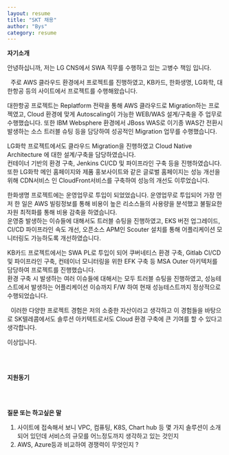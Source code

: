 ```yaml
---
layout: resume
title: "SKT 채용"
author: "Bys"
category: resume 
---
```



**자기소개**

안녕하십니까, 저는 LG CNS에서 SWA 직무를 수행하고 있는 고병수 책임 입니다.    

&nbsp; 주로 AWS 클라우드 환경에서 프로젝트를 진행하였고, 
KB카드, 한화생명, LG화학, 대한항공 등의 사이트에서 프로젝트를 수행해왔습니다.

대한항공 프로젝트는 Replatform 전략을 통해 AWS 클라우드로 Migration하는 프로젝였고, Cloud 환경에 맞게 Autoscaling이 가능한 WEB/WAS 설계/구축을 주 업무로 수행했습니다.
또한 IBM Websphere 환경에서 JBoss WAS로 이기종 WAS간 전환시 발생하는 소스 트러블 슈팅 등을 담당하여 성공적인 Migration 업무를 수행했습니다. 

LG화학 프로젝트에서도 클라우드 Migration을 진행하였고 Cloud Native Architecture 에 대한 설계/구축을 담당하였습니다.   
컨테이너 기반의 환경 구축, Jenkins CI/CD 및 파이프라인 구축 등을 진행하였습니다.  
또한 LG화학 메인 홈페이지와 제품 홍보사이트와 같은 글로벌 홈페이지는 성능 개선을 위해 CDN서비스 인 CloudFront서비스를 구축하여 성능의 개선도 이루었습니다. 

한화생명 프로젝트에는 운영업무로 투입이 되었었습니다.
운영업무로 투입되어 가장 먼저 한 일은 AWS 빌링정보를 통해 비용이 높은 리소스들의 사용량을 분석했고 불필요한 자원 최적화를 통해 비용 감축을 하였습니다.  
운영중 발생하는 이슈들에 대해서도 트러블 슈팅을 진행하였고, 
EKS 버전 업그레이드, CI/CD 파이프라인 속도 개선, 오픈소스 APM인 Scouter 설치를 통해 어플리케이션 모니터링도 가능하도록 개선하였습니다.   

KB카드 프로젝트에서는 SWA PL로 투입이 되어 쿠버네티스 환경 구축, Gitlab CI/CD 및 파이프라인 구축, 
컨테이너 모니터링을 위한 EFK 구축 등 MSA Outer 아키텍처를 담당하여 프로젝트를 진행했습니다.  
환경 구축 시 발생하는 여러 이슈들에 대해서는 모두 트러블 슈팅을 진행하였고, 
성능테스트에서 발생하는 어플리케이션 이슈까지 F/W 하여 현재 성능테스트까지 정상적으로 수행되었습니다. 

&nbsp; 이러한 다양한 프로젝트 경험은 저의 소중한 자산이라고 생각하고 
이 경험들을 바탕으로 SK텔레콤에서도 솔루션 아키텍트로서도 Cloud 환경 구축에 큰 기여를 할 수 있다고 생각합니다.   

이상입니다.

<br><br>



**지원동기**  



<br><br>



**질문 또는 하고싶은 말**
1. 사이트에 접속해서 보니 VPC, 컴퓨팅, K8S, Chart hub 등 몇 가지 솔루션이 소개 되어 있던데 서비스의 규모를 어느정도까지 생각하고 있는 것인지
2. AWS, Azure등과 비교하여 경쟁력이 무엇인지 ?

<br><br>





